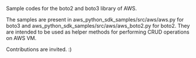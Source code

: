 Sample codes for the boto2 and boto3 library of AWS.

The samples are present in aws_python_sdk_samples/src/aws/aws.py for boto3 and aws_python_sdk_samples/src/aws/aws_boto2.py for boto2. They are intended to be used as helper methods for performing CRUD operations on AWS VM.

Contributions are invited. :)
